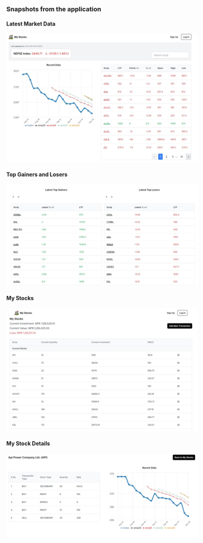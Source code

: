 ### Snapshots from the application

#### Latest Market Data
![Latest Market Data](https://github.com/bkshitij-dev/my-stocks-frontend/blob/master/public/homepage1.JPG)

#### Top Gainers and Losers
![Top Gainers and Losers](https://github.com/bkshitij-dev/my-stocks-frontend/blob/master/public/homepage2.JPG)

#### My Stocks
![My Stocks](https://github.com/bkshitij-dev/my-stocks-frontend/blob/master/public/mystocks.JPG)

#### My Stock Details
![My Stock Details](https://github.com/bkshitij-dev/my-stocks-frontend/blob/master/public/mystock-details.JPG)